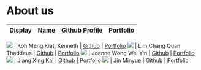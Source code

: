 # About us

Display | Name | Github Profile | Portfolio
--------|:----:|:--------------:|:---------:

![](https://via.placeholder.com/100.png?text=Photo) | Koh Meng Kiat, Kenneth | [Github](https://github.com/xRossKoh) | [Portfolio](team/xrosskoh.md)
![](https://via.placeholder.com/100.png?text=Photo) | Lim Chang Quan Thaddeus | [Github](https://github.com/ThaddeusLim99) | [Portfolio](team/thaddeuslim99.md)
![](https://via.placeholder.com/100.png?text=Photo) | Joanne Wong Wei Yin | [Github](https://github.com/JWweiyin) | [Portfolio](docs/team/jwweiyin.md)
![](https://via.placeholder.com/100.png?text=Photo) | Jiang Xing Kai | [Github](https://github.com/xkisxk) | [Portfolio](docs/team/xkisxk.md)
![](https://via.placeholder.com/100.png?text=Photo) | Jin Minyue | [Github](https://github.com/) | [Portfolio](docs/team/johndoe.md)
